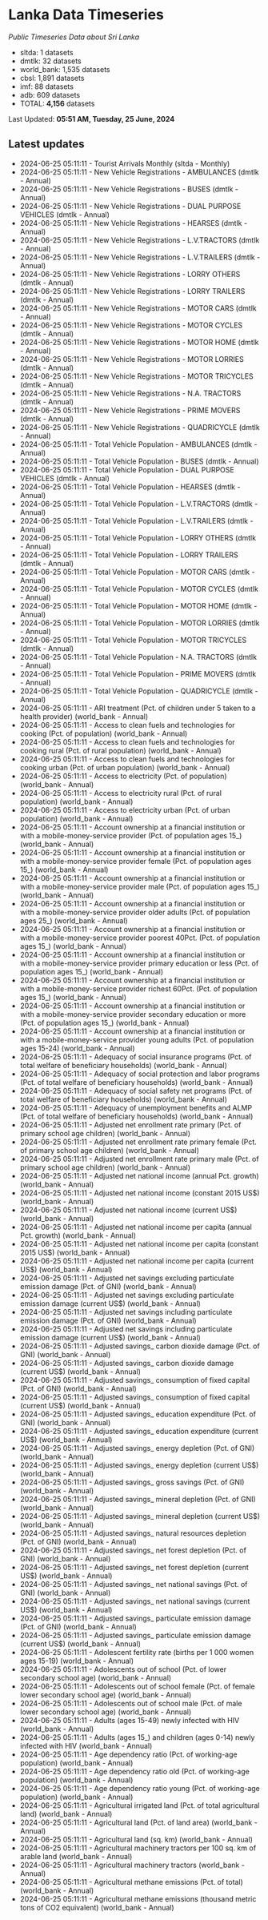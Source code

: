# Lanka Data Timeseries
*Public Timeseries Data about Sri Lanka*

* sltda: 1 datasets
* dmtlk: 32 datasets
* world_bank: 1,535 datasets
* cbsl: 1,891 datasets
* imf: 88 datasets
* adb: 609 datasets
* TOTAL: **4,156** datasets

Last Updated: **05:51 AM, Tuesday, 25 June, 2024**

## Latest updates

* 2024-06-25 05:11:11 - Tourist Arrivals Monthly (sltda - Monthly)
* 2024-06-25 05:11:11 - New Vehicle Registrations - AMBULANCES (dmtlk - Annual)
* 2024-06-25 05:11:11 - New Vehicle Registrations - BUSES (dmtlk - Annual)
* 2024-06-25 05:11:11 - New Vehicle Registrations - DUAL PURPOSE VEHICLES (dmtlk - Annual)
* 2024-06-25 05:11:11 - New Vehicle Registrations - HEARSES (dmtlk - Annual)
* 2024-06-25 05:11:11 - New Vehicle Registrations - L.V.TRACTORS (dmtlk - Annual)
* 2024-06-25 05:11:11 - New Vehicle Registrations - L.V.TRAILERS (dmtlk - Annual)
* 2024-06-25 05:11:11 - New Vehicle Registrations - LORRY OTHERS (dmtlk - Annual)
* 2024-06-25 05:11:11 - New Vehicle Registrations - LORRY TRAILERS (dmtlk - Annual)
* 2024-06-25 05:11:11 - New Vehicle Registrations - MOTOR CARS (dmtlk - Annual)
* 2024-06-25 05:11:11 - New Vehicle Registrations - MOTOR CYCLES (dmtlk - Annual)
* 2024-06-25 05:11:11 - New Vehicle Registrations - MOTOR HOME (dmtlk - Annual)
* 2024-06-25 05:11:11 - New Vehicle Registrations - MOTOR LORRIES (dmtlk - Annual)
* 2024-06-25 05:11:11 - New Vehicle Registrations - MOTOR TRICYCLES (dmtlk - Annual)
* 2024-06-25 05:11:11 - New Vehicle Registrations - N.A. TRACTORS (dmtlk - Annual)
* 2024-06-25 05:11:11 - New Vehicle Registrations - PRIME MOVERS (dmtlk - Annual)
* 2024-06-25 05:11:11 - New Vehicle Registrations - QUADRICYCLE (dmtlk - Annual)
* 2024-06-25 05:11:11 - Total Vehicle Population - AMBULANCES (dmtlk - Annual)
* 2024-06-25 05:11:11 - Total Vehicle Population - BUSES (dmtlk - Annual)
* 2024-06-25 05:11:11 - Total Vehicle Population - DUAL PURPOSE VEHICLES (dmtlk - Annual)
* 2024-06-25 05:11:11 - Total Vehicle Population - HEARSES (dmtlk - Annual)
* 2024-06-25 05:11:11 - Total Vehicle Population - L.V.TRACTORS (dmtlk - Annual)
* 2024-06-25 05:11:11 - Total Vehicle Population - L.V.TRAILERS (dmtlk - Annual)
* 2024-06-25 05:11:11 - Total Vehicle Population - LORRY OTHERS (dmtlk - Annual)
* 2024-06-25 05:11:11 - Total Vehicle Population - LORRY TRAILERS (dmtlk - Annual)
* 2024-06-25 05:11:11 - Total Vehicle Population - MOTOR CARS (dmtlk - Annual)
* 2024-06-25 05:11:11 - Total Vehicle Population - MOTOR CYCLES (dmtlk - Annual)
* 2024-06-25 05:11:11 - Total Vehicle Population - MOTOR HOME (dmtlk - Annual)
* 2024-06-25 05:11:11 - Total Vehicle Population - MOTOR LORRIES (dmtlk - Annual)
* 2024-06-25 05:11:11 - Total Vehicle Population - MOTOR TRICYCLES (dmtlk - Annual)
* 2024-06-25 05:11:11 - Total Vehicle Population - N.A. TRACTORS (dmtlk - Annual)
* 2024-06-25 05:11:11 - Total Vehicle Population - PRIME MOVERS (dmtlk - Annual)
* 2024-06-25 05:11:11 - Total Vehicle Population - QUADRICYCLE (dmtlk - Annual)
* 2024-06-25 05:11:11 - ARI treatment (Pct. of children under 5 taken to a health provider) (world_bank - Annual)
* 2024-06-25 05:11:11 - Access to clean fuels and technologies for cooking (Pct. of population) (world_bank - Annual)
* 2024-06-25 05:11:11 - Access to clean fuels and technologies for cooking rural (Pct. of rural population) (world_bank - Annual)
* 2024-06-25 05:11:11 - Access to clean fuels and technologies for cooking urban (Pct. of urban population) (world_bank - Annual)
* 2024-06-25 05:11:11 - Access to electricity (Pct. of population) (world_bank - Annual)
* 2024-06-25 05:11:11 - Access to electricity rural (Pct. of rural population) (world_bank - Annual)
* 2024-06-25 05:11:11 - Access to electricity urban (Pct. of urban population) (world_bank - Annual)
* 2024-06-25 05:11:11 - Account ownership at a financial institution or with a mobile-money-service provider (Pct. of population ages 15_) (world_bank - Annual)
* 2024-06-25 05:11:11 - Account ownership at a financial institution or with a mobile-money-service provider female (Pct. of population ages 15_) (world_bank - Annual)
* 2024-06-25 05:11:11 - Account ownership at a financial institution or with a mobile-money-service provider male (Pct. of population ages 15_) (world_bank - Annual)
* 2024-06-25 05:11:11 - Account ownership at a financial institution or with a mobile-money-service provider older adults (Pct. of population ages 25_) (world_bank - Annual)
* 2024-06-25 05:11:11 - Account ownership at a financial institution or with a mobile-money-service provider poorest 40Pct. (Pct. of population ages 15_) (world_bank - Annual)
* 2024-06-25 05:11:11 - Account ownership at a financial institution or with a mobile-money-service provider primary education or less (Pct. of population ages 15_) (world_bank - Annual)
* 2024-06-25 05:11:11 - Account ownership at a financial institution or with a mobile-money-service provider richest 60Pct. (Pct. of population ages 15_) (world_bank - Annual)
* 2024-06-25 05:11:11 - Account ownership at a financial institution or with a mobile-money-service provider secondary education or more (Pct. of population ages 15_) (world_bank - Annual)
* 2024-06-25 05:11:11 - Account ownership at a financial institution or with a mobile-money-service provider young adults (Pct. of population ages 15-24) (world_bank - Annual)
* 2024-06-25 05:11:11 - Adequacy of social insurance programs (Pct. of total welfare of beneficiary households) (world_bank - Annual)
* 2024-06-25 05:11:11 - Adequacy of social protection and labor programs (Pct. of total welfare of beneficiary households) (world_bank - Annual)
* 2024-06-25 05:11:11 - Adequacy of social safety net programs (Pct. of total welfare of beneficiary households) (world_bank - Annual)
* 2024-06-25 05:11:11 - Adequacy of unemployment benefits and ALMP (Pct. of total welfare of beneficiary households) (world_bank - Annual)
* 2024-06-25 05:11:11 - Adjusted net enrollment rate primary (Pct. of primary school age children) (world_bank - Annual)
* 2024-06-25 05:11:11 - Adjusted net enrollment rate primary female (Pct. of primary school age children) (world_bank - Annual)
* 2024-06-25 05:11:11 - Adjusted net enrollment rate primary male (Pct. of primary school age children) (world_bank - Annual)
* 2024-06-25 05:11:11 - Adjusted net national income (annual Pct. growth) (world_bank - Annual)
* 2024-06-25 05:11:11 - Adjusted net national income (constant 2015 US$) (world_bank - Annual)
* 2024-06-25 05:11:11 - Adjusted net national income (current US$) (world_bank - Annual)
* 2024-06-25 05:11:11 - Adjusted net national income per capita (annual Pct. growth) (world_bank - Annual)
* 2024-06-25 05:11:11 - Adjusted net national income per capita (constant 2015 US$) (world_bank - Annual)
* 2024-06-25 05:11:11 - Adjusted net national income per capita (current US$) (world_bank - Annual)
* 2024-06-25 05:11:11 - Adjusted net savings excluding particulate emission damage (Pct. of GNI) (world_bank - Annual)
* 2024-06-25 05:11:11 - Adjusted net savings excluding particulate emission damage (current US$) (world_bank - Annual)
* 2024-06-25 05:11:11 - Adjusted net savings including particulate emission damage (Pct. of GNI) (world_bank - Annual)
* 2024-06-25 05:11:11 - Adjusted net savings including particulate emission damage (current US$) (world_bank - Annual)
* 2024-06-25 05:11:11 - Adjusted savings_ carbon dioxide damage (Pct. of GNI) (world_bank - Annual)
* 2024-06-25 05:11:11 - Adjusted savings_ carbon dioxide damage (current US$) (world_bank - Annual)
* 2024-06-25 05:11:11 - Adjusted savings_ consumption of fixed capital (Pct. of GNI) (world_bank - Annual)
* 2024-06-25 05:11:11 - Adjusted savings_ consumption of fixed capital (current US$) (world_bank - Annual)
* 2024-06-25 05:11:11 - Adjusted savings_ education expenditure (Pct. of GNI) (world_bank - Annual)
* 2024-06-25 05:11:11 - Adjusted savings_ education expenditure (current US$) (world_bank - Annual)
* 2024-06-25 05:11:11 - Adjusted savings_ energy depletion (Pct. of GNI) (world_bank - Annual)
* 2024-06-25 05:11:11 - Adjusted savings_ energy depletion (current US$) (world_bank - Annual)
* 2024-06-25 05:11:11 - Adjusted savings_ gross savings (Pct. of GNI) (world_bank - Annual)
* 2024-06-25 05:11:11 - Adjusted savings_ mineral depletion (Pct. of GNI) (world_bank - Annual)
* 2024-06-25 05:11:11 - Adjusted savings_ mineral depletion (current US$) (world_bank - Annual)
* 2024-06-25 05:11:11 - Adjusted savings_ natural resources depletion (Pct. of GNI) (world_bank - Annual)
* 2024-06-25 05:11:11 - Adjusted savings_ net forest depletion (Pct. of GNI) (world_bank - Annual)
* 2024-06-25 05:11:11 - Adjusted savings_ net forest depletion (current US$) (world_bank - Annual)
* 2024-06-25 05:11:11 - Adjusted savings_ net national savings (Pct. of GNI) (world_bank - Annual)
* 2024-06-25 05:11:11 - Adjusted savings_ net national savings (current US$) (world_bank - Annual)
* 2024-06-25 05:11:11 - Adjusted savings_ particulate emission damage (Pct. of GNI) (world_bank - Annual)
* 2024-06-25 05:11:11 - Adjusted savings_ particulate emission damage (current US$) (world_bank - Annual)
* 2024-06-25 05:11:11 - Adolescent fertility rate (births per 1 000 women ages 15-19) (world_bank - Annual)
* 2024-06-25 05:11:11 - Adolescents out of school (Pct. of lower secondary school age) (world_bank - Annual)
* 2024-06-25 05:11:11 - Adolescents out of school female (Pct. of female lower secondary school age) (world_bank - Annual)
* 2024-06-25 05:11:11 - Adolescents out of school male (Pct. of male lower secondary school age) (world_bank - Annual)
* 2024-06-25 05:11:11 - Adults (ages 15-49) newly infected with HIV (world_bank - Annual)
* 2024-06-25 05:11:11 - Adults (ages 15_) and children (ages 0-14) newly infected with HIV (world_bank - Annual)
* 2024-06-25 05:11:11 - Age dependency ratio (Pct. of working-age population) (world_bank - Annual)
* 2024-06-25 05:11:11 - Age dependency ratio old (Pct. of working-age population) (world_bank - Annual)
* 2024-06-25 05:11:11 - Age dependency ratio young (Pct. of working-age population) (world_bank - Annual)
* 2024-06-25 05:11:11 - Agricultural irrigated land (Pct. of total agricultural land) (world_bank - Annual)
* 2024-06-25 05:11:11 - Agricultural land (Pct. of land area) (world_bank - Annual)
* 2024-06-25 05:11:11 - Agricultural land (sq. km) (world_bank - Annual)
* 2024-06-25 05:11:11 - Agricultural machinery tractors per 100 sq. km of arable land (world_bank - Annual)
* 2024-06-25 05:11:11 - Agricultural machinery tractors (world_bank - Annual)
* 2024-06-25 05:11:11 - Agricultural methane emissions (Pct. of total) (world_bank - Annual)
* 2024-06-25 05:11:11 - Agricultural methane emissions (thousand metric tons of CO2 equivalent) (world_bank - Annual)
